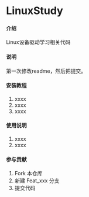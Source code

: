 # LinuxStudy

#### 介绍
Linux设备驱动学习相关代码

#### 说明
第一次修改readme，然后把提交。



#### 安装教程

1.  xxxx
2.  xxxx
3.  xxxx

#### 使用说明

1.  xxxx
3.  xxxx

#### 参与贡献

1.  Fork 本仓库
2.  新建 Feat_xxx 分支
3.  提交代码

